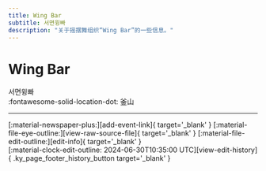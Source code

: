 ```yaml
---
title: Wing Bar
subtitle: 서면윙빠
description: "关于摇摆舞组织“Wing Bar”的一些信息。"
---
```


# Wing Bar

서면윙빠  
:fontawesome-solid-location-dot: 釜山  


---

<div class="ky_page_footer" markdown>
<div class="ky_page_footer_trailing" markdown="span">
[:material-newspaper-plus:][add-event-link]{ target='_blank' }
[:material-file-eye-outline:][view-raw-source-file]{ target='_blank' }
[:material-file-edit-outline:][edit-info]{ target='_blank' }
</div>
<div class="ky_page_footer_leading" markdown="span">
[:material-clock-edit-outline: 2024-06-30T10:35:00 UTC][view-edit-history]{ .ky_page_footer_history_button target='_blank' }
</div>
</div>

[add-event-link]: https://github.com/swingdance/events/issues/new?assignees=&labels=add+event&projects=&template=02-add_entity.yml&title=%5Bko_KR%5D%20Add%20Event%3A%20%3CName%3E&region=ko_KR&province=Busan&city=Busan&org_id=wing-bar "添加活动"
[view-raw-source-file]: https://github.com/swingdance/orgs/blob/main/ko_KR/wing-bar.json "查看原始源文件"
[edit-info]: https://github.com/swingdance/orgs/issues/new?assignees=&labels=update+org&projects=&template=03-update_entity.yml&title=%5Bko_KR%5D%20Update%20Org%3A%20Wing%20Bar&region=ko_KR&id=wing-bar&name=Wing%20Bar "编辑信息"

[view-edit-history]: https://github.com/swingdance/orgs/commits/main/ko_KR/wing-bar.json "查看编辑历史"
